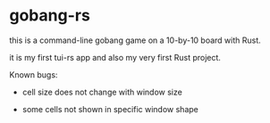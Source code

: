 # gobang-rs

this is a command-line gobang game on a 10-by-10 board with Rust.

it is my first tui-rs app and also my very first Rust project.

Known bugs:

+ cell size does not change with window size

+ some cells not shown in specific window shape